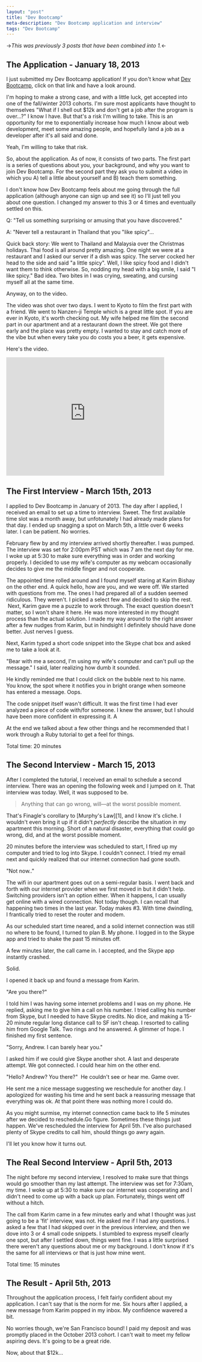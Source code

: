 ```yaml
---
layout: "post"
title: "Dev Bootcamp"
meta-description: "Dev Bootcamp application and interview"
tags: "Dev Bootcamp"
---
```


->*This was previously 3 posts that have been combined into 1.*<-

The Application - January 18, 2013
-----------------------------------

I just submitted my Dev Bootcamp application! If you don't know what
[Dev Bootcamp][2], click on that link and have a look around.

I'm hoping to make a strong case, and with a little luck, get accepted into one 
of the fall/winter 2013 cohorts. I'm sure most 
applicants have thought to themselves "What if I shell out $12k and don't get a 
job after the program is over...?"  I know I have. But that's a risk I'm willing to 
take. This is an opportunity for me to exponentially increase how much I know 
about web development, meet some amazing people, and hopefully land a job as a 
developer after it's all said and done. 

Yeah, I'm willing to take that risk.

So, about the application. As of now, it consists of two parts. The first part is a series of questions about you, your background, and why you want to join Dev Bootcamp. For the second part they ask you to submit a video in which you A) tell a little about yourself and B) teach them something.

I don't know how Dev Bootcamp feels about me going through the full application (although anyone can sign up and see it) so I'll just tell you about one question. I changed my answer to this 3 or 4 times and eventually settled on this.

Q: "Tell us something surprising or amusing that you have discovered."

A: "Never tell a restaurant in Thailand that you "like spicy"...

Quick back story: We went to Thailand and Malaysia over the Christmas holidays. Thai food is all around pretty amazing. One night we were at a restaurant and I asked our server if a dish was spicy. The server 
cocked her head to the side and said "a little spicy". Well, I like spicy food 
and I didn't want them to think otherwise. So, nodding my head with a big smile, I said "I like spicy." Bad idea. Two bites in I was crying, sweating, and cursing myself all at the same time. 

Anyway, on to the video.

The video was shot over two days. I went to Kyoto to film the first part with a 
friend. We went to Nanzen-ji Temple which is a great little spot. If you are ever in 
Kyoto, it's worth checking out. My wife helped me film the second part in our 
apartment and at a restaurant down the street. We got there early and the place 
was pretty empty. I wanted to stay and catch more of the vibe but when every 
take you do costs you a beer, it gets expensive.

Here's the video.

<iframe width="420" height="315" src="http://www.youtube.com/embed/ps5rRrIyrcI" frameborder="0" allowfullscreen></iframe>



The First Interview - March 15th, 2013
---------------------------------------

I applied to Dev Bootcamp in January of 2013. The day after I applied, I received an email to set up a time to interview. Sweet. The first available time slot was a month away, but unfotunately I had already made plans for that day. I ended up snagging a spot on March 5th, a little over 6 weeks later. I can be patient. No worries.

February flew by and my interview arrived shortly thereafter. I was pumped. The interview was set for 2:00pm PST which was 7 am the next day for me. I woke up at 5:30 to make sure everything was in order and working properly. I decided to use my wife's computer as my webcam occasionally decides to give me the middle finger and not cooperate.

The appointed time rolled around and I found myself staring at Karim Bishay on the other end. A quick hello, how are you, and we were off. We started with questions from me. The ones I had prepared all of a sudden seemed ridiculous. They weren't. I picked a select few and decided to skip the rest.  Next, Karim gave me a puzzle to work through. The exact question doesn't matter, so I won't share it here. He was more interested in my thought process than the actual solution. I made my way around to the right answer after a few nudges from Karim, but in hindsight I definitely should have done better. Just nerves I guess.

Next, Karim typed a short code snippet into the Skype chat box and asked me to take a look at it. 

"Bear with me a second, I'm using my wife's computer and can't pull up the message." I said, later realizing how dumb it sounded.

He kindly reminded me that I could click on the bubble next to his name. You know, the spot where it notifies you in bright orange when someone has entered a message. Oops.

The code snippet itself wasn't difficult. It was the first time I had ever analyzed a piece of code with/for someone. I knew the answer, but I should have been more confident in expressing it. A

At the end we talked about a few other things and he recommended that I work through a Ruby tutorial to get a feel for things.

Total time: 20 minutes


The Second Interview - March 15, 2013
---------------------------------------

After I completed the tutorial, I received an email to schedule a second interview. There was an opening the following week and I jumped on it. That interview was today. Well, it was supposed to be.

>Anything that can go wrong, will—at the worst possible moment.

That's Finagle's corollary to [Murphy's Law][1], and I know it's cliche. I wouldn't even bring it up if it didn't *perfectly* describe the situation in my apartment this morning. Short of a natural disaster, everything that could go wrong, did, and at the worst possible moment.

20 minutes before the interview was scheduled to start, I fired up my computer and tried to log into Skype. I couldn't connect. I tried my email next and quickly realized that our internet connection had gone south.

"Not now.."

The wifi in our apartment goes out on a semi-regular basis. I went back and forth with our internet provider when we first moved in but it didn't help. Switching providers isn't an option either. When it happens, I can usually get online with a wired connection. Not today though. I can recall that happening two times in the last year. Today makes #3. With time dwindling, I frantically tried to reset the router and modem. 

As our scheduled start time neared, and a solid internet connection was still no where to be found, I turned to plan B. My phone. I logged in to the Skype app and tried to shake the past 15 minutes off.

A few minutes later, the call came in. I accepted, and the Skype app instantly crashed.

Solid.

I opened it back up and found a message from Karim.

"Are you there?"

I told him I was having some internet problems and I was on my phone. He replied, asking me to give him a call on his number. I tried calling his number from Skype, but I needed to have Skype credits. No dice, and making a 15-20 minute regular long distance call to SF isn't cheap. I resorted to calling him from Google Talk. Two rings and he answered. A glimmer of hope. I finished my first sentence.

"Sorry, Andrew. I can barely hear you." 

I asked him if we could give Skype another shot. A last and desperate attempt. We got connected. I could hear him on the other end. 

"Hello? Andrew? You there?"  He couldn't see or hear me. Game over.

He sent me a nice message suggesting we reschedule for another day. I apologized for wasting his time and he sent back a reassuring message that everything was ok. At that point there was nothing more I could do.

As you might surmise, my internet connection came back to life 5 minutes after we decided to reschedule.Go figure. Sometimes these things just happen. We've rescheduled the interview for April 5th. I've also purchased plenty of Skype credits to call him, should things go awry again. 

I'll let you know how it turns out.


The Real Second Interview - April 5th, 2013
--------------------------------------------

The night before my second interview, I resolved to make sure that things would go smoother than my last attempt. The interview was set for 7:30am, my time. I woke up at 5:30 to make sure our internet was cooperating and I didn't need to come up with a back up plan. Fortunately, things went off without a hitch. 

The call from Karim came in a few minutes early and what I thought was just going to be a 'fit' interview, was not. He asked me if I had any questions. I asked a few that I had skipped over in the previous interview, and then we dove into 3 or 4 small code snippets. I stumbled to express myself clearly one spot, but after I settled down, things went fine. I was a little surprised there weren't any questions about me or my background. I don't know if it's the same for all interviews or that is just how mine went. 

Total time: 15 minutes


The Result - April 5th, 2013
-----------

Throughout the application process, I felt fairly confident about my application. I can't say that is the norm for me. Six hours after I applied, a new message from Karim popped in my inbox. My confidence wavered a bit. 

No worries though, we're San Francisco bound! I paid my deposit and was promptly placed in the October 2013 cohort. I can't wait to meet my fellow aspiring devs. It's going to be a great ride.

Now, about that $12k...


[2]: http://www.devbootcamp.com "Dev Bootcamp"

